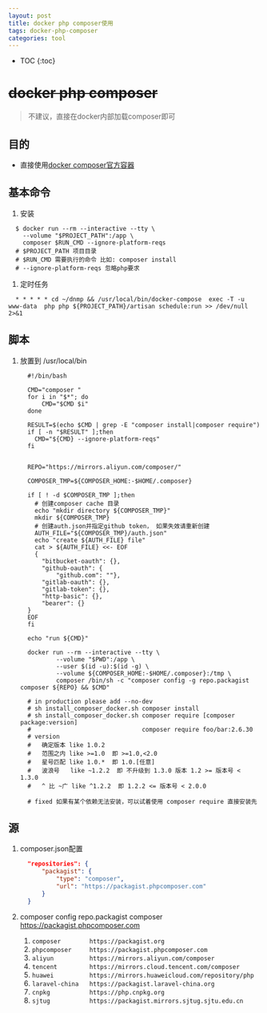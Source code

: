 ```yaml
---
layout: post
title: docker php composer使用
tags: docker-php-composer
categories: tool
---
```


* TOC
{:toc}

# ~~docker php composer~~

> 不建议，直接在docker内部加载composer即可

## 目的

* 直接使用[docker composer官方容器](https://hub.docker.com/_/composer)

## 基本命令

1. 安装

  ```shell
    $ docker run --rm --interactive --tty \
      --volume "$PROJECT_PATH":/app \
      composer $RUN_CMD --ignore-platform-reqs
    # $PROJECT_PATH 项目目录
    # $RUN_CMD 需要执行的命令 比如: composer install
    # --ignore-platform-reqs 忽略php要求
  ```

1. 定时任务

  ```shell
    * * * * * cd ~/dnmp && /usr/local/bin/docker-compose  exec -T -u www-data  php php ${PROJECT_PATH}/artisan schedule:run >> /dev/null 2>&1
  ```

## 脚本

1. 放置到 /usr/local/bin

    ```shell
      #!/bin/bash

      CMD="composer "
      for i in "$*"; do
          CMD="$CMD $i"
      done

      RESULT=$(echo $CMD | grep -E "composer install|composer require")
      if [ -n "$RESULT" ];then
        CMD="${CMD} --ignore-platform-reqs"
      fi


      REPO="https://mirrors.aliyun.com/composer/"

      COMPOSER_TMP=${COMPOSER_HOME:-$HOME/.composer}

      if [ ! -d $COMPOSER_TMP ];then
        # 创建composer cache 目录
        echo "mkdir directory ${COMPOSER_TMP}"
        mkdir ${COMPOSER_TMP}
        # 创建auth.json并指定github token， 如果失效请重新创建
        AUTH_FILE="${COMPOSER_TMP}/auth.json"
        echo "create ${AUTH_FILE} file"
        cat > ${AUTH_FILE} <<- EOF
        {
          "bitbucket-oauth": {},
          "github-oauth": {
              "github.com": ""},
          "gitlab-oauth": {},
          "gitlab-token": {},
          "http-basic": {},
          "bearer": {}
      }
      EOF
      fi

      echo "run ${CMD}"

      docker run --rm --interactive --tty \
              --volume "$PWD":/app \
              --user $(id -u):$(id -g) \
              --volume ${COMPOSER_HOME:-$HOME/.composer}:/tmp \
              composer /bin/sh -c "composer config -g repo.packagist composer ${REPO} && $CMD"

      # in production please add --no-dev
      # sh install_composer_docker.sh composer install
      # sh install_composer_docker.sh composer require [composer package:version]
      #                               composer require foo/bar:2.6.30
      # version
      #   确定版本 like 1.0.2
      #   范围之内 like >=1.0  即 >=1.0,<2.0
      #   星号匹配 like 1.0.*  即 1.0.[任意]
      #   波浪号   like ~1.2.2  即 不升级到 1.3.0 版本 1.2 >= 版本号 < 1.3.0
      #   ^ 比 ~广 like ^1.2.2  即 1.2.2 <= 版本号 < 2.0.0

      # fixed 如果有某个依赖无法安装，可以试着使用 composer require 直接安装先

    ```

## 源

1. composer.json配置

    ```json
      "repositories": {
          "packagist": {
              "type": "composer",
              "url": "https://packagist.phpcomposer.com"
          }
      }
    ```

1. composer config repo.packagist composer <https://packagist.phpcomposer.com>
    1. ```composer        https://packagist.org```
    1. ```phpcomposer     https://packagist.phpcomposer.com```
    1. ```aliyun          https://mirrors.aliyun.com/composer```
    1. ```tencent         https://mirrors.cloud.tencent.com/composer```
    1. ```huawei          https://mirrors.huaweicloud.com/repository/php```
    1. ```laravel-china   https://packagist.laravel-china.org```
    1. ```cnpkg           https://php.cnpkg.org```
    1. ```sjtug           https://packagist.mirrors.sjtug.sjtu.edu.cn```
